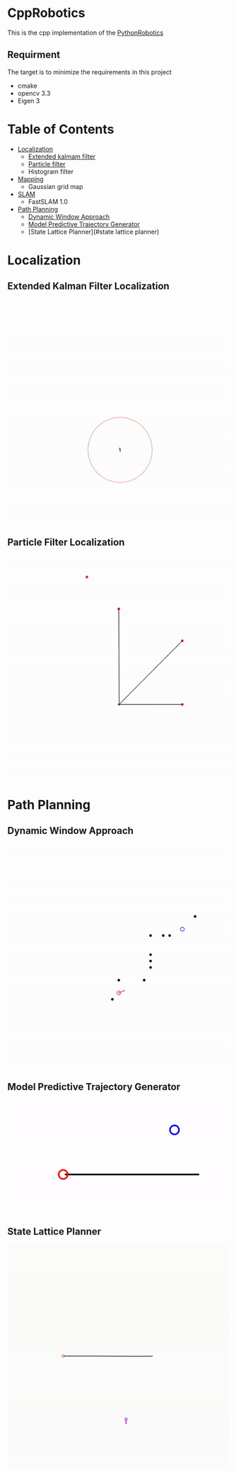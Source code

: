 # CppRobotics

This is the cpp implementation of the [PythonRobotics](https://github.com/AtsushiSakai/PythonRobotics)

## Requirment
The target is to minimize the requirements in this project
- cmake
- opencv 3.3
- Eigen 3


# Table of Contents
* [Localization](#localization)
    * [Extended kalmam filter](#extended-kalman-filter-localization)
    * [Particle filter](#particle-filter-localization)
    * Histogram filter
* [Mapping](#mapping)
    * Gaussian grid map
* [SLAM](#SLAM)
    * FastSLAM 1.0
* [Path Planning](#path-planning)
    * [Dynamic Window Approach](#dynamic-window-approach)
    * [Model Predictive Trajectory Generator](#model_predictive_trajectory_generator)
    * [State Lattice Planner](#state lattice planner)

# Localization
## Extended Kalman Filter Localization
![ekf_gif](./Localization/extended_kalman_filter/ekf.gif)

## Particle Filter Localization
![pf_gif](./Localization/particle_filter/pf.gif)

# Path Planning
## Dynamic Window Approach
![dwa_gif](./PathPlanning/dynamic_window_approach/dwa.gif)

## Model Predictive Trajectory Generator
![mptg_gif](./PathPlanning/model_predictive_trajectory_generator/mptg.gif)

## State Lattice Planner
![mptg_gif](./PathPlanning/state_lattice_planner/slp.gif)
